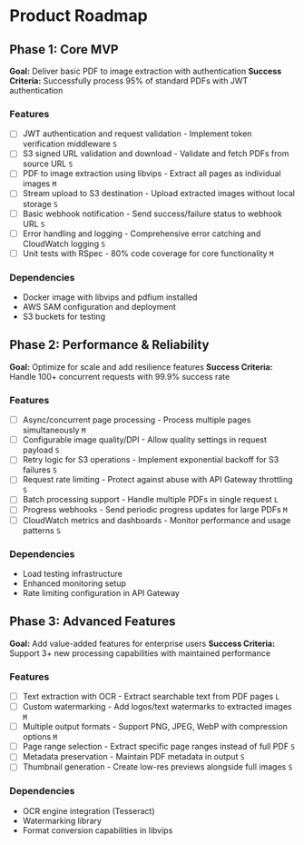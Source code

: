 # Product Roadmap

## Phase 1: Core MVP

**Goal:** Deliver basic PDF to image extraction with authentication
**Success Criteria:** Successfully process 95% of standard PDFs with JWT authentication

### Features

- [ ] JWT authentication and request validation - Implement token verification middleware `S`
- [ ] S3 signed URL validation and download - Validate and fetch PDFs from source URL `S`
- [ ] PDF to image extraction using libvips - Extract all pages as individual images `M`
- [ ] Stream upload to S3 destination - Upload extracted images without local storage `S`
- [ ] Basic webhook notification - Send success/failure status to webhook URL `S`
- [ ] Error handling and logging - Comprehensive error catching and CloudWatch logging `S`
- [ ] Unit tests with RSpec - 80% code coverage for core functionality `M`

### Dependencies

- Docker image with libvips and pdfium installed
- AWS SAM configuration and deployment
- S3 buckets for testing

## Phase 2: Performance & Reliability

**Goal:** Optimize for scale and add resilience features
**Success Criteria:** Handle 100+ concurrent requests with 99.9% success rate

### Features

- [ ] Async/concurrent page processing - Process multiple pages simultaneously `M`
- [ ] Configurable image quality/DPI - Allow quality settings in request payload `S`
- [ ] Retry logic for S3 operations - Implement exponential backoff for S3 failures `S`
- [ ] Request rate limiting - Protect against abuse with API Gateway throttling `S`
- [ ] Batch processing support - Handle multiple PDFs in single request `L`
- [ ] Progress webhooks - Send periodic progress updates for large PDFs `M`
- [ ] CloudWatch metrics and dashboards - Monitor performance and usage patterns `S`

### Dependencies

- Load testing infrastructure
- Enhanced monitoring setup
- Rate limiting configuration in API Gateway

## Phase 3: Advanced Features

**Goal:** Add value-added features for enterprise users
**Success Criteria:** Support 3+ new processing capabilities with maintained performance

### Features

- [ ] Text extraction with OCR - Extract searchable text from PDF pages `L`
- [ ] Custom watermarking - Add logos/text watermarks to extracted images `M`
- [ ] Multiple output formats - Support PNG, JPEG, WebP with compression options `M`
- [ ] Page range selection - Extract specific page ranges instead of full PDF `S`
- [ ] Metadata preservation - Maintain PDF metadata in output `S`
- [ ] Thumbnail generation - Create low-res previews alongside full images `S`

### Dependencies

- OCR engine integration (Tesseract)
- Watermarking library
- Format conversion capabilities in libvips